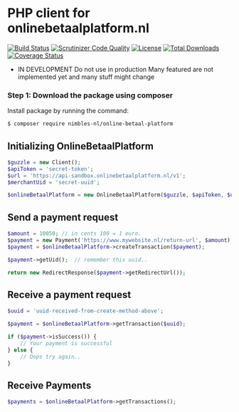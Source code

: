 # PHP client for onlinebetaalplatform.nl

[![Build Status](https://travis-ci.org/nimbles-nl/online-betaal-platform.svg?branch=master)](https://travis-ci.org/nimbles-nl/online-betaal-platform) [![Scrutinizer Code Quality](https://scrutinizer-ci.com/g/nimbles-nl/online-betaal-platform/badges/quality-score.png?b=master)](https://scrutinizer-ci.com/g/nimbles-nl/online-betaal-platform/?branch=master) [![License](https://poser.pugx.org/nimbles-nl/online-betaal-platform/license)](https://packagist.org/packages/nimbles-nl/online-betaal-platform) [![Total Downloads](https://poser.pugx.org/nimbles-nl/online-betaal-platform/downloads)](https://packagist.org/packages/nimbles-nl/online-betaal-platform) [![Coverage Status](https://coveralls.io/repos/github/nimbles-nl/online-betaal-platform/badge.svg?branch=master)](https://coveralls.io/github/nimbles-nl/online-betaal-platform?branch=master)

- IN DEVELOPMENT
Do not use in production
Many featured are not implemented yet and many stuff might change

### Step 1: Download the package using composer

Install package by running the command:

``` bash
$ composer require nimbles-nl/online-betaal-platform
```

Initializing OnlineBetaalPlatform
---------------------------------

``` php
$guzzle = new Client();
$apiToken = 'secret-token';
$url = 'https://api-sandbox.onlinebetaalplatform.nl/v1';
$merchantUid = 'secret-uuid';

$onlineBetaalPlatform = new OnlineBetaalPlatform($guzzle, $apiToken, $url, $merchantUid);
```

Send a payment request
----------------------

``` php
$amount = 10050; // in cents 100 = 1 euro.
$payment = new Payment('https://www.mywebsite.nl/return-url', $amount);
$payment = $onlineBetaalPlatform->createTransaction($payment);

$payment->getUid();  // remember this uuid..

return new RedirectResponse($payment->getRedirectUrl());
```

Receive a payment request
-------------------------

``` php
$uuid = 'uuid-received-from-create-method-above';

$payment = $onlineBetaalPlatform->getTransaction($uuid);

if ($payment->isSuccess()) {
    // Your payment is successful
} else {
    // Oops try again..
}

```

Receive Payments
-------------------------

``` php
$payments = $onlineBetaalPlatform->getTransactions();
```
